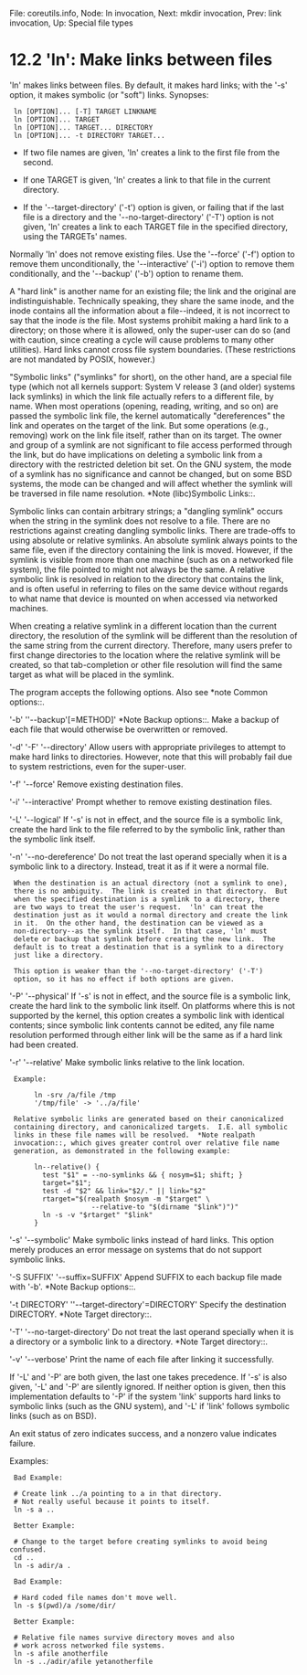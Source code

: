 File: coreutils.info,  Node: ln invocation,  Next: mkdir invocation,  Prev: link invocation,  Up: Special file types

12.2 'ln': Make links between files
===================================

'ln' makes links between files.  By default, it makes hard links; with
the '-s' option, it makes symbolic (or "soft") links.  Synopses:

     ln [OPTION]... [-T] TARGET LINKNAME
     ln [OPTION]... TARGET
     ln [OPTION]... TARGET... DIRECTORY
     ln [OPTION]... -t DIRECTORY TARGET...

   * If two file names are given, 'ln' creates a link to the first file
     from the second.

   * If one TARGET is given, 'ln' creates a link to that file in the
     current directory.

   * If the '--target-directory' ('-t') option is given, or failing that
     if the last file is a directory and the '--no-target-directory'
     ('-T') option is not given, 'ln' creates a link to each TARGET file
     in the specified directory, using the TARGETs' names.

   Normally 'ln' does not remove existing files.  Use the '--force'
('-f') option to remove them unconditionally, the '--interactive' ('-i')
option to remove them conditionally, and the '--backup' ('-b') option to
rename them.

   A "hard link" is another name for an existing file; the link and the
original are indistinguishable.  Technically speaking, they share the
same inode, and the inode contains all the information about a
file--indeed, it is not incorrect to say that the inode _is_ the file.
Most systems prohibit making a hard link to a directory; on those where
it is allowed, only the super-user can do so (and with caution, since
creating a cycle will cause problems to many other utilities).  Hard
links cannot cross file system boundaries.  (These restrictions are not
mandated by POSIX, however.)

   "Symbolic links" ("symlinks" for short), on the other hand, are a
special file type (which not all kernels support: System V release 3
(and older) systems lack symlinks) in which the link file actually
refers to a different file, by name.  When most operations (opening,
reading, writing, and so on) are passed the symbolic link file, the
kernel automatically "dereferences" the link and operates on the target
of the link.  But some operations (e.g., removing) work on the link file
itself, rather than on its target.  The owner and group of a symlink are
not significant to file access performed through the link, but do have
implications on deleting a symbolic link from a directory with the
restricted deletion bit set.  On the GNU system, the mode of a symlink
has no significance and cannot be changed, but on some BSD systems, the
mode can be changed and will affect whether the symlink will be
traversed in file name resolution.  *Note (libc)Symbolic Links::.

   Symbolic links can contain arbitrary strings; a "dangling symlink"
occurs when the string in the symlink does not resolve to a file.  There
are no restrictions against creating dangling symbolic links.  There are
trade-offs to using absolute or relative symlinks.  An absolute symlink
always points to the same file, even if the directory containing the
link is moved.  However, if the symlink is visible from more than one
machine (such as on a networked file system), the file pointed to might
not always be the same.  A relative symbolic link is resolved in
relation to the directory that contains the link, and is often useful in
referring to files on the same device without regards to what name that
device is mounted on when accessed via networked machines.

   When creating a relative symlink in a different location than the
current directory, the resolution of the symlink will be different than
the resolution of the same string from the current directory.
Therefore, many users prefer to first change directories to the location
where the relative symlink will be created, so that tab-completion or
other file resolution will find the same target as what will be placed
in the symlink.

   The program accepts the following options.  Also see *note Common
options::.

'-b'
''--backup'[=METHOD]'
     *Note Backup options::.  Make a backup of each file that would
     otherwise be overwritten or removed.

'-d'
'-F'
'--directory'
     Allow users with appropriate privileges to attempt to make hard
     links to directories.  However, note that this will probably fail
     due to system restrictions, even for the super-user.

'-f'
'--force'
     Remove existing destination files.

'-i'
'--interactive'
     Prompt whether to remove existing destination files.

'-L'
'--logical'
     If '-s' is not in effect, and the source file is a symbolic link,
     create the hard link to the file referred to by the symbolic link,
     rather than the symbolic link itself.

'-n'
'--no-dereference'
     Do not treat the last operand specially when it is a symbolic link
     to a directory.  Instead, treat it as if it were a normal file.

     When the destination is an actual directory (not a symlink to one),
     there is no ambiguity.  The link is created in that directory.  But
     when the specified destination is a symlink to a directory, there
     are two ways to treat the user's request.  'ln' can treat the
     destination just as it would a normal directory and create the link
     in it.  On the other hand, the destination can be viewed as a
     non-directory--as the symlink itself.  In that case, 'ln' must
     delete or backup that symlink before creating the new link.  The
     default is to treat a destination that is a symlink to a directory
     just like a directory.

     This option is weaker than the '--no-target-directory' ('-T')
     option, so it has no effect if both options are given.

'-P'
'--physical'
     If '-s' is not in effect, and the source file is a symbolic link,
     create the hard link to the symbolic link itself.  On platforms
     where this is not supported by the kernel, this option creates a
     symbolic link with identical contents; since symbolic link contents
     cannot be edited, any file name resolution performed through either
     link will be the same as if a hard link had been created.

'-r'
'--relative'
     Make symbolic links relative to the link location.

     Example:

          ln -srv /a/file /tmp
          '/tmp/file' -> '../a/file'

     Relative symbolic links are generated based on their canonicalized
     containing directory, and canonicalized targets.  I.E. all symbolic
     links in these file names will be resolved.  *Note realpath
     invocation::, which gives greater control over relative file name
     generation, as demonstrated in the following example:

          ln--relative() {
            test "$1" = --no-symlinks && { nosym=$1; shift; }
            target="$1";
            test -d "$2" && link="$2/." || link="$2"
            rtarget="$(realpath $nosym -m "$target" \
                        --relative-to "$(dirname "$link")")"
            ln -s -v "$rtarget" "$link"
          }

'-s'
'--symbolic'
     Make symbolic links instead of hard links.  This option merely
     produces an error message on systems that do not support symbolic
     links.

'-S SUFFIX'
'--suffix=SUFFIX'
     Append SUFFIX to each backup file made with '-b'.  *Note Backup
     options::.

'-t DIRECTORY'
''--target-directory'=DIRECTORY'
     Specify the destination DIRECTORY.  *Note Target directory::.

'-T'
'--no-target-directory'
     Do not treat the last operand specially when it is a directory or a
     symbolic link to a directory.  *Note Target directory::.

'-v'
'--verbose'
     Print the name of each file after linking it successfully.

   If '-L' and '-P' are both given, the last one takes precedence.  If
'-s' is also given, '-L' and '-P' are silently ignored.  If neither
option is given, then this implementation defaults to '-P' if the system
'link' supports hard links to symbolic links (such as the GNU system),
and '-L' if 'link' follows symbolic links (such as on BSD).

   An exit status of zero indicates success, and a nonzero value
indicates failure.

   Examples:

     Bad Example:

     # Create link ../a pointing to a in that directory.
     # Not really useful because it points to itself.
     ln -s a ..

     Better Example:

     # Change to the target before creating symlinks to avoid being confused.
     cd ..
     ln -s adir/a .

     Bad Example:

     # Hard coded file names don't move well.
     ln -s $(pwd)/a /some/dir/

     Better Example:

     # Relative file names survive directory moves and also
     # work across networked file systems.
     ln -s afile anotherfile
     ln -s ../adir/afile yetanotherfile

